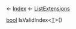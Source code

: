← [Index](Api-Index) ← [ListExtensions](System.Collections.Generic.ListExtensions)

[bool](System.Boolean) IsValidIndex<T><[T]()>()
